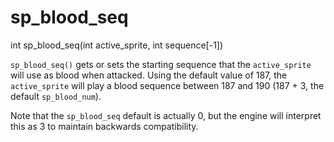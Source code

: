 # sp_blood_seq

<Prototype>int sp_blood_seq(int active_sprite, int sequence[-1])</Prototype>

`sp_blood_seq()` gets or sets the starting sequence that the `active_sprite` will use as blood when attacked. Using the default value of 187, the `active_sprite` will play a blood sequence between 187 and 190 (187 + 3, the default `sp_blood_num`).

Note that the `sp_blood_seq` default is actually 0, but the engine will interpret this as 3 to maintain backwards compatibility.
